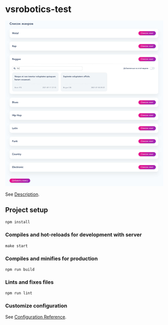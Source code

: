 # vsrobotics-test

![vsrobotics-test](https://github.com/antonsmolko/vsrobotics-test/blob/master/src/assets/img/demo.jpg)

See [Description](https://github.com/antonsmolko/vsrobotics-test/blob/master/src/assets/description/test.md).

## Project setup
```
npm install
```

### Compiles and hot-reloads for development with server
```
make start
```

### Compiles and minifies for production
```
npm run build
```

### Lints and fixes files
```
npm run lint
```

### Customize configuration
See [Configuration Reference](https://cli.vuejs.org/config/).
